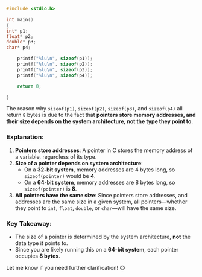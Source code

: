 ```c
#include <stdio.h>

int main()
{
int* p1;
float* p2;
double* p3;
char* p4;

    printf("%lu\n", sizeof(p1));
    printf("%lu\n", sizeof(p2));
    printf("%lu\n", sizeof(p3));
    printf("%lu\n", sizeof(p4));

    return 0;

}
```

The reason why `sizeof(p1)`, `sizeof(p2)`, `sizeof(p3)`, and `sizeof(p4)` all return `8` bytes is due to the fact that **pointers store memory addresses, and their size depends on the system architecture, not the type they point to**.

### Explanation:

1. **Pointers store addresses**: A pointer in C stores the memory address of a variable, regardless of its type.
2. **Size of a pointer depends on system architecture**:
   - On a **32-bit system**, memory addresses are 4 bytes long, so `sizeof(pointer)` would be **4**.
   - On a **64-bit system**, memory addresses are 8 bytes long, so `sizeof(pointer)` is **8**.
3. **All pointers have the same size**: Since pointers store addresses, and addresses are the same size in a given system, all pointers—whether they point to `int`, `float`, `double`, or `char`—will have the same size.

### Key Takeaway:

- The size of a pointer is determined by the system architecture, **not** the data type it points to.
- Since you are likely running this on a **64-bit system**, each pointer occupies **8 bytes**.

Let me know if you need further clarification! 😊
